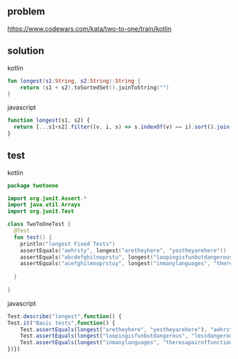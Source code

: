 ## problem
https://www.codewars.com/kata/two-to-one/train/kotlin


## solution
kotlin
```kotlin
fun longest(s1:String, s2:String):String {
    return (s1 + s2).toSortedSet().joinToString("")
}
```
javascript
```javascript
function longest(s1, s2) {
  return [...s1+s2].filter((v, i, s) => s.indexOf(v) == i).sort().join('')
}
```


## test
kotlin
```kotlin
package twotoone

import org.junit.Assert.*
import java.util.Arrays
import org.junit.Test

class TwoToOneTest {
  @Test
  fun test() {
    println("longest Fixed Tests")
    assertEquals("aehrsty", longest("aretheyhere", "yestheyarehere"))
    assertEquals("abcdefghilnoprstu", longest("loopingisfunbutdangerous", "lessdangerousthancoding"))
    assertEquals("acefghilmnoprstuy", longest("inmanylanguages", "theresapairoffunctions"))
    
  }
  
}
```
javascript
```javascript
Test.describe("longest",function() {
Test.it("Basic tests",function() {
    Test.assertEquals(longest("aretheyhere", "yestheyarehere"), "aehrsty")
    Test.assertEquals(longest("loopingisfunbutdangerous", "lessdangerousthancoding"), "abcdefghilnoprstu")
    Test.assertEquals(longest("inmanylanguages", "theresapairoffunctions"), "acefghilmnoprstuy")
})})
```
